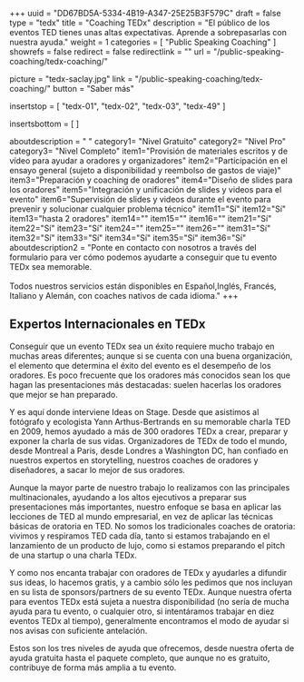 +++
uuid		= "DD67BD5A-5334-4B19-A347-25E25B3F579C"
draft		= false
type		= "tedx"
title		= "Coaching TEDx"
description	= "El público de los eventos TED tienes unas altas expectativas. Aprende a sobrepasarlas con nuestra ayuda."
weight		= 1
categories	= [ "Public Speaking Coaching" ]
showrefs	= false
redirect	= false
redirectlink = ""
url			= "/public-speaking-coaching/tedx-coaching/"

picture		= "tedx-saclay.jpg"
link			= "/public-speaking-coaching/tedx-coaching/"
button		= "Saber más"

insertstop		= [
	"tedx-01",
	"tedx-02",
	"tedx-03",
	"tedx-49"
]

insertsbottom	= [
]

aboutdescription = " "
category1= "Nivel Gratuito"
category2= "Nivel Pro"
category3= "Nivel Completo"
item1="Provisión de materiales escritos y de vídeo para ayudar a oradores y organizadores"
item2="Participación en el ensayo general (sujeto a disponibilidad y reembolso de gastos de viaje)"
item3="Preparación y coaching de oradores"
item4="Diseño de slides para los oradores"
item5="Integración y unificación de slides y videos para el evento"
item6="Supervisión de slides y videos durante el evento para prevenir y solucionar cualquier problema técnico"
item11="Sí"
item12="Sí"
item13="hasta 2 oradores"
item14=""
item15=""
item16=""
item21="Sí"
item22="Sí"
item23="Sí"
item24=""
item25=""
item26=""
item31="Sí"
item32="Sí"
item33="Sí"
item34="Sí"
item35="Sí"
item36="Sí"
aboutdescription2 = "Ponte en contacto con nosotros a través del formulario para ver cómo podemos ayudarte a conseguir que tu evento TEDx sea memorable.<br><br>Todos nuestros servicios están disponibles en Español,Inglés, Francés, Italiano y Alemán, con coaches nativos de cada idioma."
+++
## Expertos Internacionales en TEDx

Conseguir que un evento TEDx sea un éxito requiere mucho trabajo en muchas areas diferentes; aunque si se cuenta con una buena organización, el elemento que determina el éxito del evento es el desempeño de los oradores. Es poco frecuente que los oradores más conocidos sean los que hagan las presentaciones más destacadas: suelen hacerlas los oradores que mejor se han preparado.

Y es aquí donde interviene Ideas on Stage. Desde que asistimos al fotógrafo y ecologista Yann Arthus-Bertrands en su memorable charla TED en 2009, hemos ayudado a más de 300 oradores TEDx a crear, preparar y exponer la charla de sus vidas. Organizadores de TEDx de todo el mundo, desde Montreal a Paris, desde Londres a Washington DC, han confiado en nuestros expertos en storytelling, nuestros coaches de oradores y diseñadores, a sacar lo mejor de sus oradores.

Aunque la mayor parte de nuestro trabajo lo realizamos con las principales multinacionales, ayudando a los altos ejecutivos a preparar sus presentaciones más importantes, nuestro enfoque se basa en aplicar las lecciones de TED al mundo empresarial, en vez de aplicar las técnicas básicas de oratoria en TED. No somos los tradicionales coaches de oratoria: vivimos y respiramos TED cada día, tanto si estamos trabajando en el lanzamiento de un producto de lujo, como si estamos preparando el pitch de una startup o una charla TEDx.

Y como nos encanta trabajar con oradores de TEDx y ayudarles a difundir sus ideas, lo hacemos gratis, y a cambio sólo les pedimos que nos incluyan en su lista de sponsors/partners de su evento TEDx. Aunque nuestra oferta para eventos TEDx está sujeta a nuestra disponibilidad (no sería de mucha ayuda para tu evento, o cualquier otro, si intentáramos trabajar en diez eventos TEDx al tiempo), generalmente encontramos el modo de ayudar si nos avisas con suficiente antelación.

Estos son los tres niveles de ayuda que ofrecemos, desde nuestra oferta de ayuda gratuita hasta el paquete completo, que aunque no es gratuito, contribuye de forma más amplia a tu evento.